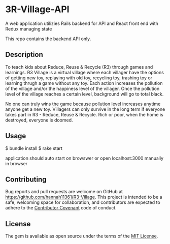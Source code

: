 # 3R-Village-API
A web application utilizies Rails backend for API and React front end with Redux managing state

This repo contains the backend API only.

## Description

To teach kids about Reduce, Reuse & Recycle (R3) through games and learnings. R3 Village is a virtual village where each villager have the options of getting new toy, replaying with old toy, recycling toy, trashing toy or learning thrugh a game without any toy. Each action increases the pollution of the village and/or the happiness level of the villager. Once the pollution level of the village reaches a certain level, background will go to total black.

No one can truly wins the game because pollution level increases anytime anyone get a new toy. Villagers can only survive in the long term if everyone takes part in R3 - Reduce, Reuse & Recycle. Rich or poor, when the home is destroyed, everyone is doomed.

## Usage

$ bundle install
$ rake start

application should auto start on browswer or open localhost:3000 manually in browser

## Contributing

Bug reports and pull requests are welcome on GitHub at https://github.com/hannah11361/R3-Village. This project is intended to be a safe, welcoming space for collaboration, and contributors are expected to adhere to the [Contributor Covenant](http://contributor-covenant.org) code of conduct.


## License

The gem is available as open source under the terms of the [MIT License](http://opensource.org/licenses/MIT).

